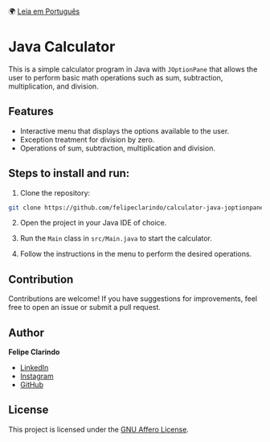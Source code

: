 🌍 [Leia em Português](README.pt-BR.md)

# Java Calculator

This is a simple calculator program in Java with `JOptionPane` that allows the user to perform basic math operations such as sum, subtraction, multiplication, and division.

## Features

- Interactive menu that displays the options available to the user.
- Exception treatment for division by zero.
- Operations of sum, subtraction, multiplication and division.

## Steps to install and run:

1. Clone the repository:

```bash
git clone https://github.com/felipeclarindo/calculator-java-joptionpane.git
```

2. Open the project in your Java IDE of choice.

3. Run the `Main` class in `src/Main.java` to start the calculator.

4. Follow the instructions in the menu to perform the desired operations.

## Contribution

Contributions are welcome! If you have suggestions for improvements, feel free to open an issue or submit a pull request.

## Author

**Felipe Clarindo**

- [LinkedIn](https://www.linkedin.com/in/felipeclarindo)
- [Instagram](https://www.instagram.com/lipethecoder)
- [GitHub](https://github.com/felipeclarindo)

## License

This project is licensed under the [GNU Affero License](https://www.gnu.org/licenses/agpl-3.0.html).
